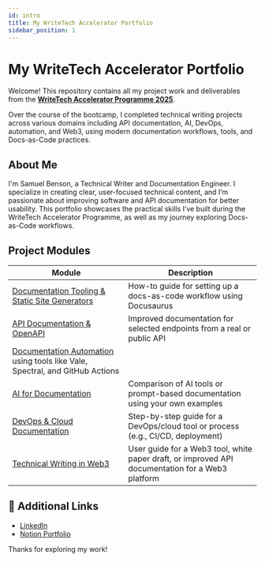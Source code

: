 ```yaml
---
id: intro
title: My WriteTech Accelerator Portfolio
sidebar_position: 1
---
```


# My WriteTech Accelerator Portfolio

Welcome! This repository contains all my project work and deliverables from the **[WriteTech Accelerator Programme 2025](https://writetechhub.org/accelerator-program/)**.

Over the course of the bootcamp, I completed technical writing projects across various domains including API documentation, AI, DevOps, automation, and Web3, using modern documentation workflows, tools, and Docs-as-Code practices.

## About Me

I'm Samuel Benson, a Technical Writer and Documentation Engineer. I specialize in creating clear, user-focused technical content, and I’m passionate about improving software and API documentation for better usability. This portfolio showcases the practical skills I’ve built during the WriteTech Accelerator Programme, as well as my journey exploring Docs-as-Code workflows.

## Project Modules

| Module | Description |
|--------|-------------|
| [Documentation Tooling & Static Site Generators](https://writetech-accelerator-portfolio-sam.vercel.app/documentation-tooling/intro) | How-to guide for setting up a docs-as-code workflow using Docusaurus |
| [API Documentation & OpenAPI](https://writetech-accelerator-portfolio-sam.vercel.app/api-documentation/intro) | Improved documentation for selected endpoints from a real or public API |
| [Documentation Automation](https://writetech-accelerator-portfolio-sam.vercel.app/docs-automation/intro) using tools like Vale, Spectral, and GitHub Actions |
| [AI for Documentation](https://writetech-accelerator-portfolio-sam.vercel.app/ai-documentation/) | Comparison of AI tools or prompt-based documentation using your own examples |
| [DevOps & Cloud Documentation](https://writetech-accelerator-portfolio-sam.vercel.app/devops-cloud-documentation/overview) | Step-by-step guide for a DevOps/cloud tool or process (e.g., CI/CD, deployment) |
| [Technical Writing in Web3](https://writetech-accelerator-portfolio-sam.vercel.app/web3/getting-started) | User guide for a Web3 tool, white paper draft, or improved API documentation for a Web3 platform |


## 🔗 Additional Links

- [LinkedIn](https://www.linkedin.com/in/samuelbenso)
- [Notion Portfolio](https://www.notion.so/Samuel-Benson-Portfolio-231a5f1c6be08076a43ac5a54ae36a04)

Thanks for exploring my work!
